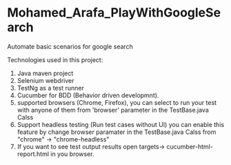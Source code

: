 # Mohamed_Arafa_PlayWithGoogleSearch
Automate basic scenarios for google search 

Technologies used in this project:
1. Java maven project
2. Selenium webdriver
3. TestNg as a test runner
4. Cucumber for BDD (Behavior driven developmnt).
5. supported browsers (Chrome, Firefox), you can select to run your test with anyone of them from 'browser' parameter in the TestBase.java Calss
6. Support headless testing (Run test cases without UI) you can enable this feature by change browser paramater in the TestBase.java Calss from "chrome" -> "chrome-headless"
7. If you want to see test output results open targets-> cucumber-html-report.html in you browser.
